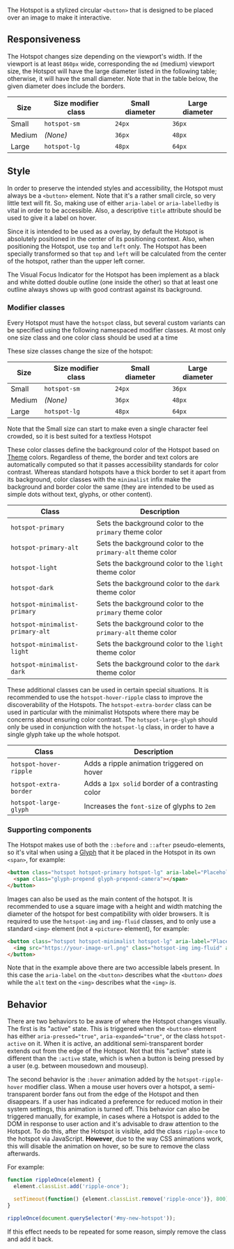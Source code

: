 The Hotspot is a stylized circular `<button>` that is designed to be placed over an image to make it interactive.

## Responsiveness

The Hotspot changes size depending on the viewport's width. If the viewport is at least `860px` wide, corresponding the `md` (medium) viewport size, the Hotspot will have the large diameter listed in the following table; otherwise, it will have the small diameter. Note that in the table below, the given diameter does include the borders.

| Size      | Size modifier class   | Small diameter    | Large diameter    |
|-----------|-----------------------|-------------------|-------------------|
| Small     | `hotspot-sm`          | `24px`            | `36px`            |
| Medium    | _(None)_              | `36px`            | `48px`            |
| Large     | `hotspot-lg`          | `48px`            | `64px`            |

## Style

In order to preserve the intended styles and accessibility, the Hotspot must always be a `<button>` element. Note that it's a rather small circle, so very little text will fit. So, making use of either `aria-label` or `aria-labelledby` is vital in order to be accessible. Also, a descriptive `title` attribute should be used to give it a label on hover.

Since it is intended to be used as a overlay, by default the Hotspot is absolutely positioned in the center of its positioning context. Also, when positioning the Hotspot, use `top` and `left` only. The Hotspot has been specially transformed so that `top` and `left` will be calculated from the center of the hotspot, rather than the upper left corner.

The Visual Focus Indicator for the Hotspot has been implement as a black and white dotted double outline (one inside the other) so that at least one outline always shows up with good contrast against its background.

### Modifier classes

Every Hotspot must have the `hotspot` class, but several custom variants can be specified using the following namespaced modifier classes. At most only one size class and one color class should be used at a time

These size classes change the size of the hotspot:

| Size      | Size modifier class   | Small diameter    | Large diameter    |
|-----------|-----------------------|-------------------|-------------------|
| Small     | `hotspot-sm`          | `24px`            | `36px`            |
| Medium    | _(None)_              | `36px`            | `48px`            |
| Large     | `hotspot-lg`          | `48px`            | `64px`            |

Note that the Small size can start to make even a single character feel crowded, so it is best suited for a textless Hotspot

These color classes define the background color of the Hotspot based on [Theme](https://moray-prod.azurewebsites.net/components/detail/theme--dark.html) colors. Regardless of theme, the border and text colors are automatically computed so that it passes accessibility standards for color contrast. Whereas standard hotspots have a thick border to set it apart from its background, color classes with the `minimalist` infix make the background and border color the same (they are intended to be used as simple dots without text, glyphs, or other content).

| Class                             | Description                                                 |
|-----------------------------------|-------------------------------------------------------------|
| `hotspot-primary`                 | Sets the background color to the `primary` theme color      |
| `hotspot-primary-alt`             | Sets the background color to the `primary-alt` theme color  |
| `hotspot-light`                   | Sets the background color to the `light` theme color        |
| `hotspot-dark`                    | Sets the background color to the `dark` theme color         |
| `hotspot-minimalist-primary`      | Sets the background color to the `primary` theme color      |
| `hotspot-minimalist-primary-alt`  | Sets the background color to the `primary-alt` theme color  |
| `hotspot-minimalist-light`        | Sets the background color to the `light` theme color        |
| `hotspot-minimalist-dark`         | Sets the background color to the `dark` theme color         |


These additional classes can be used in certain special situations. It is recommended to use the `hotspot-hover-ripple` class to improve the discoverability of the Hotspots. The `hotspot-extra-border` class can be used in particular with the minimalist Hotspots where there may be concerns about ensuring color contrast. The `hotspot-large-glyph` should only be used in conjunction with the `hotspot-lg` class, in order to have a single glyph take up the whole hotspot.

| Class                             | Description                                                 |
|-----------------------------------|-------------------------------------------------------------|
| `hotspot-hover-ripple`            | Adds a ripple animation triggered on hover                  |
| `hotspot-extra-border`            | Adds a `1px solid` border of a contrasting color            |
| `hotspot-large-glyph`             | Increases the `font-size` of glyphs to `2em`                |

### Supporting components

The Hotspot makes use of both the `::before` and `::after` pseudo-elements, so it's vital when using a [Glyph](https://moray-prod.azurewebsites.net/components/detail/glyphs--glyphs.html) that it be placed in the Hotspot in its own `<span>`, for example:

```html
<button class="hotspot hotspot-primary hotspot-lg" aria-label="Placeholder for explicit label">
  <span class="glyph-prepend glyph-prepend-camera"></span>
</button>
```

Images can also be used as the main content of the hotspot. It is recommended to use a square image with a height and width matching the diameter of the hotspot for best compatibility with older browsers. It is required to use the `hotspot-img` and `img-fluid` classes, and to only use a standard `<img>` element (not a `<picture>` element), for example:

```html
<button class="hotspot hotspot-minimalist hotspot-lg" aria-label="Placeholder for explicit label">
  <img src="https://your-image-url.png" class="hotspot-img img-fluid" alt="placeholder text for image">
</button>
```

Note that in the example above there are two accessible labels present. In this case the `aria-label` on the `<button>` describes what the `<button>` _does_ while the `alt` text on the `<img>` describes what the `<img>` _is_.

## Behavior

There are two behaviors to be aware of where the Hotspot changes visually. The first is its "active" state. This is triggered when the `<button>` element has either `aria-pressed="true"`, `aria-expanded="true"`, or the class `hotspot-active` on it. When it is active, an additional semi-transparent border extends out from the edge of the Hotspot. Not that this "active" state is different than the `:active` state, which is when a button is being pressed by a user (e.g. between mousedown and mouseup).

The second behavior is the `:hover` animation added by the `hotspot-ripple-hover` modifier class. When a mouse user hovers over a hotspot, a semi-transparent border fans out from the edge of the Hotspot and then disappears. If a user has indicated a preference for reduced motion in their system settings, this animation is turned off. This behavior can also be triggered manually, for example, in cases where a Hotspot is added to the DOM in response to user action and it's advisable to draw attention to the Hotspot. To do this, after the Hotspot is visible, add the class `ripple-once` to the hotspot via JavaScript. **However**, due to the way CSS animations work, this will disable the animation on hover, so be sure to remove the class afterwards.

 For example:

```js
function rippleOnce(element) {
  element.classList.add('ripple-once');

  setTimeout(function() {element.classList.remove('ripple-once')}, 800);
}

rippleOnce(document.querySelector('#my-new-hotspot'));
```

If this effect needs to be repeated for some reason, simply remove the class and add it back.
